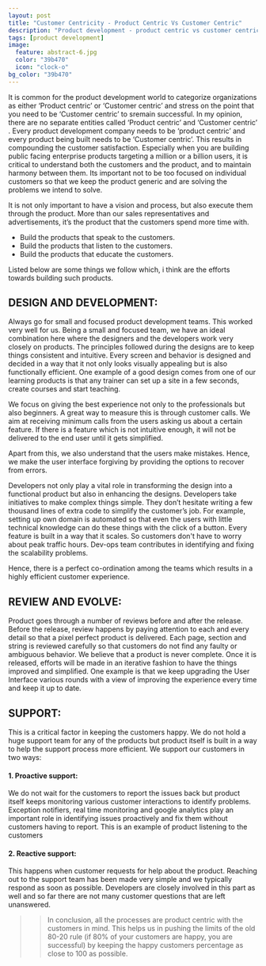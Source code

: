 ```yaml
---
layout: post
title: "Customer Centricity - Product Centric Vs Customer Centric"
description: "Product development - product centric vs customer centric approach"
tags: [product development]
image:
  feature: abstract-6.jpg
  color: "39b470"
  icon: "clock-o"
bg_color: "39b470"
---
```


It is common for the product development world to categorize organizations as either ‘Product centric’ or ‘Customer centric’ and stress on the point that you need to be ‘Customer centric’ to sremain successful. In my opinion, there are no separate entities called ‘Product centric’ and ‘Customer centric’ . Every product development company needs to be ‘product centric’ and every product being built needs to be ‘Customer centric’. This results in compounding the customer satisfaction. Especially when you are building public facing enterprise products targeting a million or a billion users, it is critical to understand both the customers and the product, and to maintain harmony between them. Its important not to be too focused on individual customers so that we keep the product generic and are solving the problems we intend to solve.

It is not only important to have a vision and process, but also execute them through the product.
More than our sales representatives and advertisements, it’s the product that the customers spend more time with.

 - Build the products that speak to the customers.
 - Build the products that listen to the customers.
 - Build the products that educate the customers.

Listed below are some things we follow which, i think are the efforts towards building such products.

## DESIGN AND DEVELOPMENT:

Always go for small and focused product development teams. This worked very well for us. Being a small and focused team, we have an ideal combination here where the designers and the developers work very closely on products. The principles followed during the designs are to keep things consistent and intuitive. Every screen and behavior is designed and decided in a way that it not only looks visually appealing but is also functionally efficient.
One example of a good design comes from one of our learning products is that any trainer can set up a site in a few seconds, create courses and start teaching.

We focus on giving the best experience not only to the professionals but also beginners. A great way to measure this is through customer calls. We aim at receiving minimum calls from the users asking us about a certain feature. If there is a feature which is not intuitive enough, it will not be delivered to the end user until it gets simplified.

Apart from this, we also understand that the users make mistakes. Hence, we make the user interface forgiving by providing the options to recover from errors.

Developers  not only play a vital role in transforming the design into a functional product but also in enhancing the designs. Developers take initiatives to make complex things simple. They don’t hesitate writing a few thousand lines of extra code to simplify the customer’s job.
For example,  setting up own domain is automated so that even the users with little technical knowledge can do these things with the click of a button.
Every feature is built in a way that it scales. So customers don't have to worry about peak traffic hours. Dev-ops team contributes in identifying and fixing the scalability problems.

Hence, there is a perfect co-ordination among the teams which results in a highly efficient customer experience.

## REVIEW AND EVOLVE:

Product goes through a number of reviews before and after the release. Before the release, review happens by paying attention to each and every detail so that a pixel perfect product is delivered. Each page, section and string is reviewed carefully so that customers do not find any faulty or ambiguous behavior. We believe that a product is never complete. Once it is released, efforts will be made in an iterative fashion to have the things improved and simplified. One example is that we keep upgrading the User Interface various rounds with a view of improving the experience every time and keep it up to date.

## SUPPORT:

This is a critical factor in keeping the customers happy. We do not hold a huge support team for any of the products but product itself is built in a way to help the support process more efficient. We support our customers in two ways:

#### 1. Proactive support:

We do not wait for the customers to report the issues back but product itself keeps monitoring various customer interactions to identify problems. Exception notifiers, real time monitoring and google analytics play an important role in identifying issues proactively and fix them without customers having to report. This is an example of product listening to the customers

#### 2. Reactive support:

This happens when customer requests for help about the product. Reaching out to the support team has been made very simple and we typically respond as soon as possible. Developers are closely involved in this part as well and so far there are not many customer questions that are left unanswered.

>> In conclusion, all the processes are product centric with the customers in mind. This helps us in pushing the limits of the old 80-20 rule (if 80% of your customers are happy, you are successful) by keeping the happy customers percentage as close to 100 as possible.
